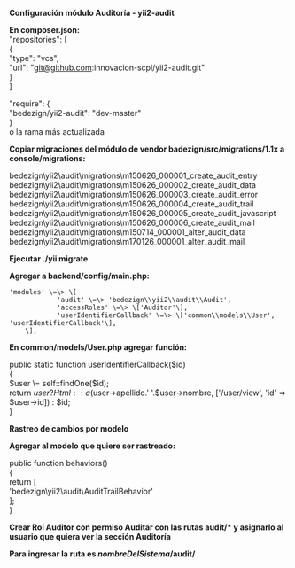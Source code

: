 **Configuración módulo Auditoría \- yii2-audit**

**En composer.json:**  
"repositories": \[  
       {  
           "type": "vcs",  
           "url": "git@github.com:innovacion-scpl/yii2-audit.git"  
       }  
   \]

 "require": {  
           "bedezign/yii2-audit": "dev-master"  
}  
o la rama más actualizada

**Copiar migraciones del módulo de vendor badezign/src/migrations/1.1x a console/migrations:**

bedezign\\yii2\\audit\\migrations\\m150626\_000001\_create\_audit\_entry  
	bedezign\\yii2\\audit\\migrations\\m150626\_000002\_create\_audit\_data  
	bedezign\\yii2\\audit\\migrations\\m150626\_000003\_create\_audit\_error  
	bedezign\\yii2\\audit\\migrations\\m150626\_000004\_create\_audit\_trail  
	bedezign\\yii2\\audit\\migrations\\m150626\_000005\_create\_audit\_javascript  
	bedezign\\yii2\\audit\\migrations\\m150626\_000006\_create\_audit\_mail  
	bedezign\\yii2\\audit\\migrations\\m150714\_000001\_alter\_audit\_data  
	bedezign\\yii2\\audit\\migrations\\m170126\_000001\_alter\_audit\_mail

**Ejecutar ./yii migrate**

**Agregar a backend/config/main.php:**

    'modules' \=\> \[  
            	'audit' \=\> 'bedezign\\yii2\\audit\\Audit',  
     			'accessRoles' \=\> \['Auditor'\],  
    			'userIdentifierCallback' \=\> \['common\\models\\User', 'userIdentifierCallback'\],  
    	\],

**En common/models/User.php agregar función:**

public static function userIdentifierCallback($id)  
   {  
       $user \= self::findOne($id);  
       return $user ? Html::a($user\-\>apellido.' '.$user\-\>nombre, \['/user/view', 'id' \=\> $user\-\>id\]) : $id;  
   }

**Rastreo de cambios por modelo**

**Agregar al modelo que quiere ser rastreado:**

public function behaviors()  
   {  
       return \[  
           'bedezign\\yii2\\audit\\AuditTrailBehavior'  
       \];  
   }

**Crear Rol Auditor con permiso Auditar con las rutas audit/\* y asignarlo al usuario que quiera ver la sección Auditoría**

**Para ingresar la ruta es *nombreDelSistema*/audit/**


